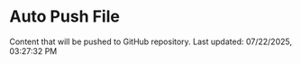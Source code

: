 # Auto Push File

Content that will be pushed to GitHub repository.
Last updated: 07/22/2025, 03:27:32 PM